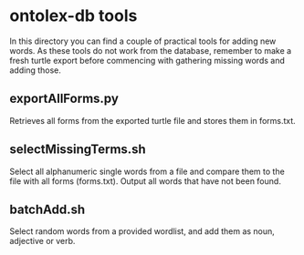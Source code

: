 # ontolex-db tools
In this directory you can find a couple of practical tools for adding new words.
As these tools do not work from the database, remember to make a fresh turtle export before commencing with gathering missing words and adding those.

## exportAllForms.py
Retrieves all forms from the exported turtle file and stores them in forms.txt.

## selectMissingTerms.sh
Select all alphanumeric single words from a file and compare them to the file with all forms (forms.txt). 
Output all words that have not been found.

## batchAdd.sh
Select random words from a provided wordlist, and add them as noun, adjective or verb.
